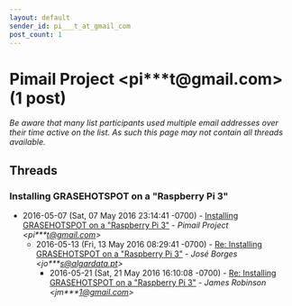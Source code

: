 ```yaml
---
layout: default
sender_id: pi___t_at_gmail_com
post_count: 1
---
```


# Pimail Project <pi***t<span>@</span>gmail.com> (1 post)

_Be aware that many list participants used multiple email addresses over their time active on the list. As such this page may not contain all threads available._

## Threads

### Installing GRASEHOTSPOT on a "Raspberry Pi 3"
+ 2016-05-07 (Sat, 07 May 2016 23:14:41 -0700) - [Installing GRASEHOTSPOT on a "Raspberry Pi 3"](/archive/2016/05/c3b9084480e283b3b7aa9d81a456ae8646daf0f755fd7bc0516546939f239b4f) - _Pimail Project \<pi***t@gmail.com\>_
  + 2016-05-13 (Fri, 13 May 2016 08:29:41 -0700) - [Re: Installing GRASEHOTSPOT on a "Raspberry Pi 3"](/archive/2016/05/d5ea4ba4b664a01aeab8c5fef4675523d44778377333dd7db451bcba1ec06593) - _José Borges \<jo***s@algardata.pt\>_
    + 2016-05-21 (Sat, 21 May 2016 16:10:08 -0700) - [Re: Installing GRASEHOTSPOT on a "Raspberry Pi 3"](/archive/2016/05/ddc1b258f7e0096dbdbc9301361a08178993a6e110aca1d9fefc377f5bed6b90) - _James Robinson \<jm***1@gmail.com\>_

